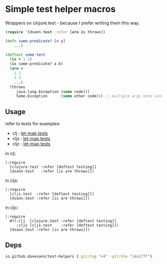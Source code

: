 # Simple test helper macros

Wrappers on clojure.test - because I prefer writing them this way.

```clojure
(require '[dsann.test :refer [are is throws])

(defn some-predicate? [x y]
    ...)

(deftest some-test
  (is = 1 1)
  (is some-predicate? a b)
  (are =
    1 1
    2 3
    ...)
  (throws
     java.lang.Exception (some code)))
     Some.Exception      (some other code))) ;; multiple args here since v2
```
## Usage

refer to tests for examples:

* clj   : [let-map tests](src/test/clj/dsann/test_test.clj)
* cljs  : [let-map tests](src/test/clj/dsann/test_cljs_test.cljs)
* cljc  : [let-map tests](src/test/clj/dsann/test_cljc_test.cljc)

in clj:
```
(:require
  [clojure.test :refer [deftest testing]]
  [dsann.test   :refer [is are throws]])
```

in cljs:
```
(:require
  [cljs.test  :refer [deftest testing]])
  [dsann.test :refer [is are throws]])
```

in cljc:
```
(:require
  #?(:clj  [clojure.test :refer [deftest testing]]
     :cljs [cljs.test    :refer [deftest testing]])
  [dsann.test :refer [is are throws]])
```

## Deps

```clojure
io.github.davesann/test-helpers {:git/tag "v4" :git/sha "14a1f7f"}
```

